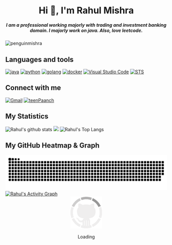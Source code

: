 <h1 align="center">Hi 👋, I'm Rahul Mishra</a></h1>
<h5 align="center">
I am a professional working majorly with trading and investment banking domain. I majorly work on java. Also, love leetcode.
</h5>
<p align="left"> <img src="https://komarev.com/ghpvc/?username=penguinmishra&label=Profile%20views&color=0e75b6&style=flat" alt="penguinmishra" /> </p>

Languages and tools
---
[<img src="https://cdn.iconscout.com/icon/free/png-128/java-2038875-1720088.png" alt="java" width="50" height="50">](https://docs.oracle.com/en/java/)
[<img src="https://cdn.iconscout.com/icon/free/png-256/python-3521655-2945099.png" alt="python" width="50" height="50">](https://docs.python.org/3/library/index.html)
[<img src="https://hsto.org/webt/5b/2e/6a/5b2e6a4a389cc942256392.png" alt="golang" width="50" height="50">](https://golang.org/doc/)
[<img src="https://www.docker.com/wp-content/uploads/2022/03/vertical-logo-monochromatic.png" alt="docker" width="60" height="50">](https://www.docker.com/)
[<img src="https://code.visualstudio.com/assets/images/code-stable.png" alt="Visual Studio Code" width="50" height="50">](https://code.visualstudio.com/)
[<img src="https://spring.io/images/logo-spring-tools-gear-3dbfa4e3714afa9d58885422ec7ac8e5.svg" alt="STS" width="50" height="50">](https://spring.io/tools)

Connect with me
---
[<img src="https://cdn-icons-png.flaticon.com/512/5968/5968534.png" alt="Gmail" width="65">](mailto:penguinmishra@gmail.com)
<a href="https://twitter.com/teenPaanch" target="blank"><img src="https://cdn-icons-png.flaticon.com/512/733/733579.png" alt="teenPaanch" width="60" height="60"/></a>

## My Statistics


![Rahul's github stats](https://github-readme-stats.vercel.app/api?username=penguinmishra&show_icons=true&theme=tokyonight)
<img width="49.5%" src="https://github-readme-streak-stats.herokuapp.com/?user=penguinmishra&theme=gruvbox&hide_border=true" />
![Rahul's Top Langs](https://github-readme-stats.vercel.app/api/top-langs/?username=penguinmishra&theme=tokyonight&layout=compact)

My GitHub Heatmap & Graph
---

<div align="center">
  <img  src="https://github.com/penguinmishra/penguinmishra/blob/main/grid-snake.svg"
       alt="snake" /></a>
</div>
<a href="https://github.com/penguinmishra"><img alt="Rahul's Activity Graph" src="https://activity-graph.herokuapp.com/graph?username=penguinmishra&custom_title=Rahul's%20Contribution%20Graph&theme=react-dark" /></a>

<div align=center>
    <img src="https://raw.githubusercontent.com/penguinmishra/penguinmishra/main/GitHub.gif" alt="GitHub Octocat Logo" height="100">
    <p>Loading</p>
</div>
